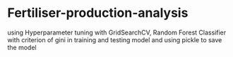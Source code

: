 # Fertiliser-production-analysis
using Hyperparameter tuning with GridSearchCV, Random Forest Classifier with criterion of gini in training and testing model and using pickle to save the model
